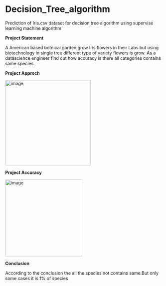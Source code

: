 # Decision_Tree_algorithm
Prediction of Iris.csv dataset for decision tree algorithm using supervise learning machine algorithm


**Project Statement**


 A American based botnical garden grow Iris flowers in their Labs but using biotechnology in single tree different type of variety flowers is grow. As a datascience engineer find out how accuracy is there all categories contains same species.

**Project Approch**


<img width="274" alt="image" src="https://github.com/sairam986/Decision_Tree_algorithm/assets/132483336/85cfbb69-f37a-46c5-8536-db859cc5e3e2">


**Project Accuracy**


<img width="247" alt="image" src="https://github.com/sairam986/Decision_Tree_algorithm/assets/132483336/062c51b1-895f-47a5-b627-e00d87d7d385">

**Conclusion** 

According to the conclusion the all the species not contains same.But only some cases it is 1% of species

